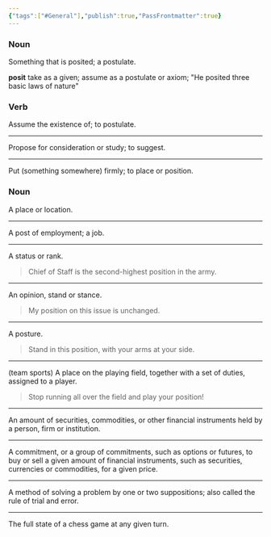 ```yaml
---
{"tags":["#General"],"publish":true,"PassFrontmatter":true}
---
```


### Noun

Something that is posited; a postulate.

**posit**
take as a given; assume as a postulate or axiom; "He posited three basic laws of nature"  

### Verb

Assume the existence of; to postulate.

---

Propose for consideration or study; to suggest.

---

Put (something somewhere) firmly; to place or position.

### Noun

A place or location.

---

A post of employment; a job.

---

A status or rank.

> Chief of Staff is the second-highest position in the army.

---

An opinion, stand or stance.

> My position on this issue is unchanged.

---

A posture.

> Stand in this position, with your arms at your side.

---

(team sports) A place on the playing field, together with a set of duties, assigned to a player.

> Stop running all over the field and play your position!

---

An amount of securities, commodities, or other financial instruments held by a person, firm or institution.

---

A commitment, or a group of commitments, such as options or futures, to buy or sell a given amount of financial instruments, such as securities, currencies or commodities, for a given price.

---

A method of solving a problem by one or two suppositions; also called the rule of trial and error.

---

The full state of a chess game at any given turn.



## 


